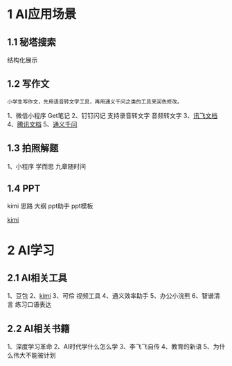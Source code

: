 
# 1 AI应用场景

## 1.1 秘塔搜索

结构化展示

## 1.2 写作文
```
小学生写作文，先用语音转文字工具，再用通义千问之类的工具来润色修改。
```
1、微信小程序  Get笔记
2、钉钉闪记 支持录音转文字 音频转文字
3、[讯飞文档](https://iflydocs.com/i/#/dashboard)
4、[腾讯文档](https://docs.qq.com/desktop/?_t=1730167696662)
5、[通义千问](https://tongyi.aliyun.com/qianwen/)

## 1.3 拍照解题

1、小程序 学而思 九章随时问

## 1.4 PPT

kimi  思路  大纲  ppt助手  ppt模板

[kimi](https://kimi.moonshot.cn/chat/%7Ccrskoh004rjagg9bke40?index=0&tu=1)


# 2 AI学习

## 2.1 AI相关工具
1、豆包
2、[kimi](https://kimi.moonshot.cn/chat/%7Ccrskoh004rjagg9bke40?index=0&tu=1)
3、可伶 视频工具
4、通义效率助手
5、办公小浣熊
6、智谱清言  练习口语表达

## 2.2 AI相关书籍

1、深度学习革命
2、AI时代学什么怎么学
3、李飞飞自传
4、教育的新语
5、为什么伟大不能被计划




